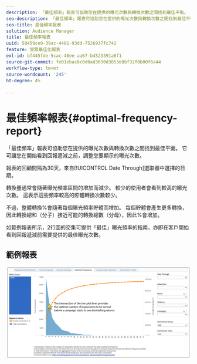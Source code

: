 ```yaml
---
description: 「最佳頻率」報表可協助您在提供的曝光次數與轉換次數之間找到最佳平衡。 它可讓您在開始看到回報遞減之前，調整您要顯示的曝光次數。
seo-description: 「最佳頻率」報表可協助您在提供的曝光次數與轉換次數之間找到最佳平衡。 它可讓您在開始看到回報遞減之前，調整您要顯示的曝光次數。
seo-title: 最佳頻率報表
solution: Audience Manager
title: 最佳頻率報表
uuid: 50459ce9-39ac-4401-93dd-7526937fc742
feature: 受眾最佳化報表
exl-id: bf445fde-5cac-40ee-aa67-b4523391a6f1
source-git-commit: fe01ebac8c0d0ad3630d3853e0bf32f0b00f6a44
workflow-type: tm+mt
source-wordcount: '245'
ht-degree: 4%

---
```


# 最佳頻率報表{#optimal-frequency-report}

「最佳頻率」報表可協助您在提供的曝光次數與轉換次數之間找到最佳平衡。 它可讓您在開始看到回報遞減之前，調整您要顯示的曝光次數。

報表的回顧間隔為30天，來自[!UICONTROL Date Through]選取器中選擇的日期。

轉換量通常會隨著曝光頻率區間的增加而減少。 較少的使用者會看到較高的曝光次數。 這表示這些頻率較高的貯體轉換次數較少。

不過，整體轉換%會隨著每個曝光頻率貯體而增加。 每個貯體會產生更多轉換，因此轉換總和（分子）接近可能的轉換總數（分母），因此%會增加。

如範例報表所示，2行圖的交集可提供「最佳」曝光頻率的指南，亦即在客戶開始看到回報遞減前需要提供的最佳曝光次數。

## 範例報表

![最優頻率](assets/optimal-frequency2.png)
